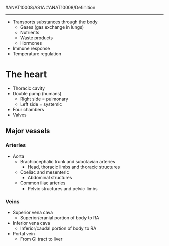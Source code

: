#ANAT10008/AS1A #ANAT10008/Definition 

---
- Transports substances through the body
	- Gases (gas exchange in lungs)
	- Nutrients
	- Waste products
	- Hormones
- Immune response
- Temperature regulation

# The heart
- Thoracic cavity
- Double pump (humans)
	- Right side = pulmonary
	- Left side = systemic
- Four chambers
- Valves

## Major vessels
### Arteries
- Aorta
	- Brachiocephalic trunk and subclavian arteries 
		- Head, thoracic limbs and thoracic structures
	- Coeliac and mesenteric
		- Abdominal structures
	- Common iliac arteries
		- Pelvic structures and pelvic limbs
### Veins
- Superior vena cava
	- Superior/cranial portion of body to RA
- Inferior vena cava
	- Inferior/caudal portion of body to RA
- Portal vein
	- From GI tract to liver
